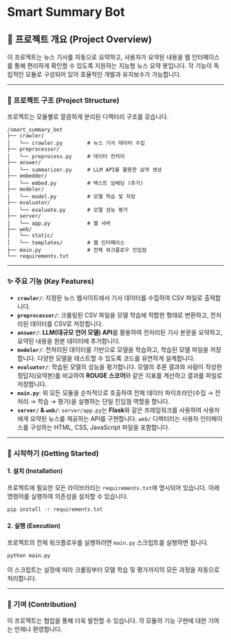 # Smart Summary Bot

## 🤖 프로젝트 개요 (Project Overview)

이 프로젝트는 뉴스 기사를 자동으로 요약하고, 사용자가 요약된 내용을 웹 인터페이스를 통해 편리하게 확인할 수 있도록 지원하는 지능형 뉴스 요약 봇입니다. 각 기능이 독립적인 모듈로 구성되어 있어 효율적인 개발과 유지보수가 가능합니다.

-----

### 📂 프로젝트 구조 (Project Structure)

프로젝트는 모듈별로 깔끔하게 분리된 디렉터리 구조를 갖습니다.

```
/smart_summary_bot
├── crawler/
│   └── crawler.py        # 뉴스 기사 데이터 수집
├── preprocessor/
│   └── preprocess.py     # 데이터 전처리
├── answer/
│   └── summarizer.py     # LLM API를 활용한 요약 생성
├── embedder/
│   └── embed.py          # 텍스트 임베딩 (추가)
├── modeler/
│   └── model.py          # 모델 학습 및 저장
├── evaluator/
│   └── evaluate.py       # 모델 성능 평가
├── server/
│   └── app.py            # 웹 서버
├── web/
│   └── static/
│   └── templates/        # 웹 인터페이스
├── main.py               # 전체 워크플로우 진입점
└── requirements.txt
```

-----

### ✨ 주요 기능 (Key Features)

  * **`crawler/`**: 지정된 뉴스 웹사이트에서 기사 데이터를 수집하여 CSV 파일로 출력합니다.
  * **`preprocessor/`**: 크롤링된 CSV 파일을 모델 학습에 적합한 형태로 변환하고, 전처리된 데이터를 CSV로 저장합니다.
  * **`answer/`**: **LLM(대규모 언어 모델) API**를 활용하여 전처리된 기사 본문을 요약하고, 요약된 내용을 원본 데이터에 추가합니다.
  * **`modeler/`**: 전처리된 데이터를 기반으로 모델을 학습하고, 학습된 모델 파일을 저장합니다. 다양한 모델을 테스트할 수 있도록 코드를 유연하게 설계합니다.
  * **`evaluator/`**: 학습된 모델의 성능을 평가합니다. 모델의 추론 결과와 사람이 작성한 정답지(요약본)를 비교하여 **ROUGE 스코어**와 같은 지표를 계산하고 결과를 파일로 저장합니다.
  * **`main.py`**: 위 모든 모듈을 순차적으로 호출하여 전체 데이터 파이프라인(수집 → 전처리 → 학습 → 평가)을 실행하는 단일 진입점 역할을 합니다.
  * **`server/` & `web/`**: `server/app.py`는 **Flask**와 같은 프레임워크를 사용하여 사용자에게 요약된 뉴스를 제공하는 API를 구현합니다. `web/` 디렉터리는 사용자 인터페이스를 구성하는 HTML, CSS, JavaScript 파일을 포함합니다.

-----

### 🚀 시작하기 (Getting Started)

#### 1\. 설치 (Installation)

프로젝트에 필요한 모든 라이브러리는 `requirements.txt`에 명시되어 있습니다. 아래 명령어를 실행하여 의존성을 설치할 수 있습니다.

```sh
pip install -r requirements.txt
```

#### 2\. 실행 (Execution)

프로젝트의 전체 워크플로우를 실행하려면 `main.py` 스크립트를 실행하면 됩니다.

```sh
python main.py
```

이 스크립트는 설정에 따라 크롤링부터 모델 학습 및 평가까지의 모든 과정을 자동으로 처리합니다.

-----

### 🤝 기여 (Contribution)

이 프로젝트는 협업을 통해 더욱 발전할 수 있습니다. 각 모듈의 기능 구현에 대한 기여는 언제나 환영합니다.
